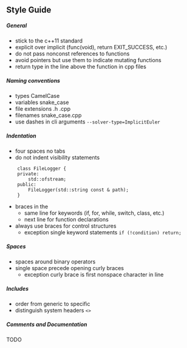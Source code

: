 ## Style Guide

##### General
- stick to the c++11 standard
- explicit over implicit (func(void), return EXIT_SUCCESS, etc.)
- do not pass nonconst references to functions
- avoid pointers but use them to indicate mutating functions
- return type in the line above the function in cpp files

##### Naming conventions
- types CamelCase
- variables snake_case
- file extensions .h .cpp
- filenames snake_case.cpp
- use dashes in cli arguments `--solver-type=ImplicitEuler`

##### Indentation
- four spaces no tabs
- do not indent visibility statements
```
    class FileLogger {
    private:
        std::ofstream;
    public:
        FileLogger(std::string const & path);
    }
```
- braces in the
    - same line for keywords (if, for, while, switch, class, etc.)
    - next line for function declarations
- always use braces for control structures
    - exception single keyword statements `if (!condition) return;`

##### Spaces
- spaces around binary operators
- single space precede opening curly braces
    - exception curly brace is first nonspace character in line

##### Includes
- order from generic to specific
- distinguish system headers `<>`

##### Comments and Documentation
TODO

